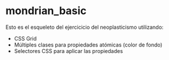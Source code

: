 # mondrian_basic

Esto es el esqueleto del ejercicicio del neoplasticismo utilizando: 
- CSS Grid
- Múltiples clases para propiedades atómicas (color de fondo)
- Selectores CSS para aplicar las propiedades
